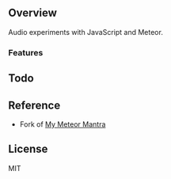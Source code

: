 ## Overview
Audio experiments with JavaScript and Meteor.

### Features

## Todo

## Reference
* Fork of [My Meteor Mantra](https://github.com/VonIobro/my_meteor_mantra)

## License
MIT
